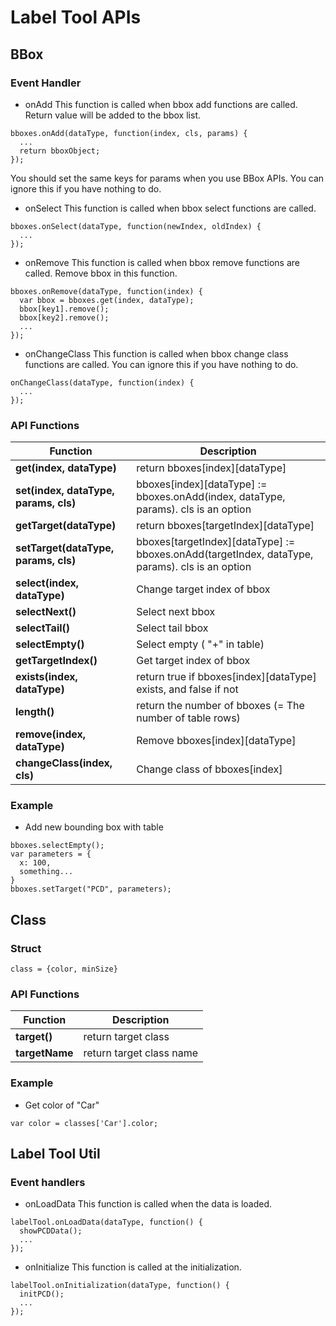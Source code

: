 # Label Tool APIs

## BBox

### Event Handler
 - onAdd
This function is called when bbox add functions are called. Return value will be added to the bbox list.

```
bboxes.onAdd(dataType, function(index, cls, params) {
  ...
  return bboxObject;
});
```

You should set the same keys for params when you use BBox APIs. You can ignore this if you have nothing to do.

 - onSelect
This function is called when bbox select functions are called.

```
bboxes.onSelect(dataType, function(newIndex, oldIndex) {
  ...
});
```

 - onRemove
This function is called when bbox remove functions are called. Remove bbox in this function.

```
bboxes.onRemove(dataType, function(index) {
  var bbox = bboxes.get(index, dataType);
  bbox[key1].remove();
  bbox[key2].remove();
  ...
});
```


 - onChangeClass
This function is called when bbox change class functions are called. You can ignore this if you have nothing to do.

```
onChangeClass(dataType, function(index) {
  ...
});
```

### API Functions
| Function                       | Description
|-----------------------|----------------------------
| **get(index, dataType)** | return bboxes[index][dataType] |
| **set(index, dataType, params, cls)** | bboxes[index][dataType] := bboxes.onAdd(index, dataType, params). cls is an option
| **getTarget(dataType)** | return bboxes[targetIndex][dataType] |
| **setTarget(dataType, params, cls)** | bboxes[targetIndex][dataType] := bboxes.onAdd(targetIndex, dataType, params). cls is an option
| **select(index, dataType)** | Change target index of bbox
| **selectNext()** | Select next bbox
| **selectTail()** | Select tail bbox
| **selectEmpty()** | Select empty ( "+" in table)
| **getTargetIndex()** | Get target index of bbox
| **exists(index, dataType)** | return true if bboxes[index][dataType] exists, and false if not
| **length()** | return the number of bboxes (= The number of table rows)
| **remove(index, dataType)** | Remove bboxes[index][dataType]
| **changeClass(index, cls)** | Change class of bboxes[index]

### Example

 - Add new bounding box with table

```
bboxes.selectEmpty();
var parameters = {
  x: 100,
  something...
}
bboxes.setTarget("PCD", parameters);
```


## Class

### Struct

```
class = {color, minSize}
```

### API Functions
| Function                       | Description
|-----------------------|----------------------------
| **target()**          | return target class
| **targetName**        | return target class name

### Example

 - Get color of "Car"

```
var color = classes['Car'].color;
```

## Label Tool Util

### Event handlers

 - onLoadData
This function is called when the data is loaded.

```
labelTool.onLoadData(dataType, function() {
  showPCDData();
  ...
});
```

 - onInitialize
This function is called at the initialization.

```
labelTool.onInitialization(dataType, function() {
  initPCD();
  ...
});
```

